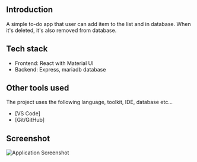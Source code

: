 ## Introduction
A simple to-do app that user can add item to the list and in database.
When it's deleted, it's also removed from database.

## Tech stack
 - Frontend:
   React with Material UI
 - Backend:
   Express, mariadb database

## Other tools used
The project uses the following language, toolkit, IDE, database etc...
- [VS Code]
- [Git/GitHub]


## Screenshot
![Application Screenshot](https://github.com/e-tao/p-react-todo/blob/front/Capture.PNG?raw=true)
